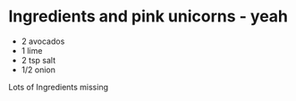 
# Ingredients and pink unicorns - yeah
- 2 avocados
- 1 lime
- 2 tsp salt
- 1/2 onion

Lots of Ingredients missing

